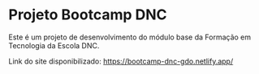 # Projeto Bootcamp DNC
Este é um projeto de desenvolvimento do módulo base da Formação em Tecnologia da Escola DNC.

Link do site disponibilizado: https://bootcamp-dnc-gdo.netlify.app/
